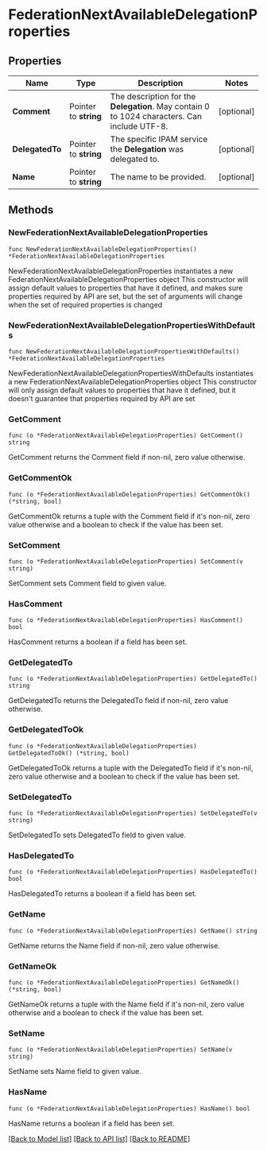 # FederationNextAvailableDelegationProperties

## Properties

Name | Type | Description | Notes
------------ | ------------- | ------------- | -------------
**Comment** | Pointer to **string** | The description for the __Delegation__. May contain 0 to 1024 characters. Can include UTF-8. | [optional] 
**DelegatedTo** | Pointer to **string** | The specific IPAM service the __Delegation__ was delegated to. | [optional] 
**Name** | Pointer to **string** | The name to be provided. | [optional] 

## Methods

### NewFederationNextAvailableDelegationProperties

`func NewFederationNextAvailableDelegationProperties() *FederationNextAvailableDelegationProperties`

NewFederationNextAvailableDelegationProperties instantiates a new FederationNextAvailableDelegationProperties object
This constructor will assign default values to properties that have it defined,
and makes sure properties required by API are set, but the set of arguments
will change when the set of required properties is changed

### NewFederationNextAvailableDelegationPropertiesWithDefaults

`func NewFederationNextAvailableDelegationPropertiesWithDefaults() *FederationNextAvailableDelegationProperties`

NewFederationNextAvailableDelegationPropertiesWithDefaults instantiates a new FederationNextAvailableDelegationProperties object
This constructor will only assign default values to properties that have it defined,
but it doesn't guarantee that properties required by API are set

### GetComment

`func (o *FederationNextAvailableDelegationProperties) GetComment() string`

GetComment returns the Comment field if non-nil, zero value otherwise.

### GetCommentOk

`func (o *FederationNextAvailableDelegationProperties) GetCommentOk() (*string, bool)`

GetCommentOk returns a tuple with the Comment field if it's non-nil, zero value otherwise
and a boolean to check if the value has been set.

### SetComment

`func (o *FederationNextAvailableDelegationProperties) SetComment(v string)`

SetComment sets Comment field to given value.

### HasComment

`func (o *FederationNextAvailableDelegationProperties) HasComment() bool`

HasComment returns a boolean if a field has been set.

### GetDelegatedTo

`func (o *FederationNextAvailableDelegationProperties) GetDelegatedTo() string`

GetDelegatedTo returns the DelegatedTo field if non-nil, zero value otherwise.

### GetDelegatedToOk

`func (o *FederationNextAvailableDelegationProperties) GetDelegatedToOk() (*string, bool)`

GetDelegatedToOk returns a tuple with the DelegatedTo field if it's non-nil, zero value otherwise
and a boolean to check if the value has been set.

### SetDelegatedTo

`func (o *FederationNextAvailableDelegationProperties) SetDelegatedTo(v string)`

SetDelegatedTo sets DelegatedTo field to given value.

### HasDelegatedTo

`func (o *FederationNextAvailableDelegationProperties) HasDelegatedTo() bool`

HasDelegatedTo returns a boolean if a field has been set.

### GetName

`func (o *FederationNextAvailableDelegationProperties) GetName() string`

GetName returns the Name field if non-nil, zero value otherwise.

### GetNameOk

`func (o *FederationNextAvailableDelegationProperties) GetNameOk() (*string, bool)`

GetNameOk returns a tuple with the Name field if it's non-nil, zero value otherwise
and a boolean to check if the value has been set.

### SetName

`func (o *FederationNextAvailableDelegationProperties) SetName(v string)`

SetName sets Name field to given value.

### HasName

`func (o *FederationNextAvailableDelegationProperties) HasName() bool`

HasName returns a boolean if a field has been set.


[[Back to Model list]](../README.md#documentation-for-models) [[Back to API list]](../README.md#documentation-for-api-endpoints) [[Back to README]](../README.md)


